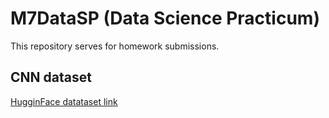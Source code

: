 # M7DataSP (Data Science Practicum)
This repository serves for homework submissions.

## CNN dataset
[HugginFace datataset link](https://huggingface.co/datasets/vojtam/vegetables)
